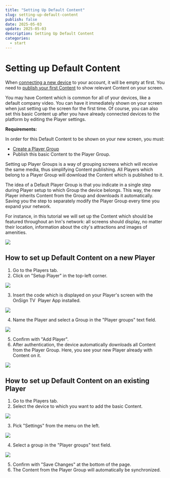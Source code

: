 ```yaml
---
title: "Setting Up Default Content"
slug: setting-up-default-content
publish: false
date: 2025-05-03
update: 2025-05-03
description: Setting Up Default Content
categories:
  - start
---
```


Setting up Default Content
==========================

When [connecting a new device](/basic-player-operations/connecting-a-player) to your account, it will be empty at first. You need to [publish your first Content](/basics-publishing/basic-content-publishing) to show relevant Content on your screen.

You may have Content which is common for all of your devices, like a default company video. You can have it immediately shown on your screen when just setting up the screen for the first time. Of course, you can also set this basic Content up after you have already connected devices to the platform by editing the Player settings.

**Requirements:**

In order for this Default Content to be shown on your new screen, you must:

* [Create a Player Group](/player-groups/how-to-create-player-groups)
* Publish this basic Content to the Player Group.

Setting up Player Groups is a way of grouping screens which will receive the same media, thus simplifying Content publishing. All Players which belong to a Player Group will download the Content which is published to it.

The idea of a Default Player Group is that you indicate in a single step during Player setup to which Group the device belongs. This way, the new Player inherits Content from the Group and downloads it automatically. Saving you the step to separately modify the Player Group every time you expand your network.

For instance, in this tutorial we will set up the Content which should be featured throughout an Inn's network: all screens should display, no matter their location, information about the city's attractions and images of amenities.

![](https://static.helpjuice.com/helpjuice_production/uploads/upload/image/23821/direct/1741710321309/image.png)

How to set up Default Content on a new Player
---------------------------------------------

1. Go to the Players tab.
2. Click on "Setup Player" in the top-left corner.

![](https://static.helpjuice.com/helpjuice_production/uploads/upload/image/23821/direct/1741710387892/image.png)

3. Insert the code which is displayed on your Player's screen with the OnSign TV  Player App installed.

![](https://static.helpjuice.com/helpjuice_production/uploads/upload/image/23821/direct/1741710472417/image.png)

4. Name the Player and select a Group in the "Player groups" text field.

![](https://static.helpjuice.com/helpjuice_production/uploads/upload/image/23821/direct/1741711059362/image.png)

5. Confirm with "Add Player".
6. After authentication, the device automatically downloads all Content from the Player Group. Here, you see your new Player already with Content on it.

![](https://static.helpjuice.com/helpjuice_production/uploads/upload/image/23821/direct/1741710945952/image.png)

How to set up Default Content on an existing Player
---------------------------------------------------

1. Go to the Players tab.
2. Select the device to which you want to add the basic Content.

![](https://static.helpjuice.com/helpjuice_production/uploads/upload/image/23821/direct/1741711268721/image.png)

3. Pick "Settings" from the menu on the left.

![](https://static.helpjuice.com/helpjuice_production/uploads/upload/image/23821/direct/1741711333865/image.png)

4. Select a group in the "Player groups" text field.

![](https://static.helpjuice.com/helpjuice_production/uploads/upload/image/23821/direct/1741711514613/image.png)

5. Confirm with "Save Changes" at the bottom of the page.
6. The Content from the Player Group will automatically be synchronized.
